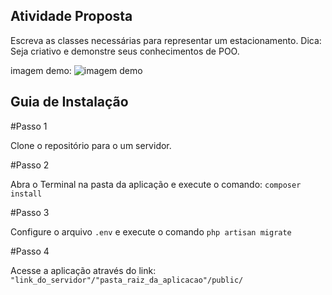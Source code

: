 
## Atividade Proposta

Escreva as classes necessárias para representar um estacionamento. Dica: Seja criativo e demonstre seus conhecimentos de POO.

imagem demo: ![imagem demo](https://i.imgur.com/24fiQvb.png)

## Guia de Instalação

#Passo 1

Clone o repositório para o um servidor.

#Passo 2

Abra o Terminal na pasta da aplicação e execute o comando: `composer install`

#Passo 3

Configure o arquivo `.env` e execute o comando `php artisan migrate`

#Passo 4

Acesse a aplicação através do link: `"link_do_servidor"/"pasta_raiz_da_aplicacao"/public/`

